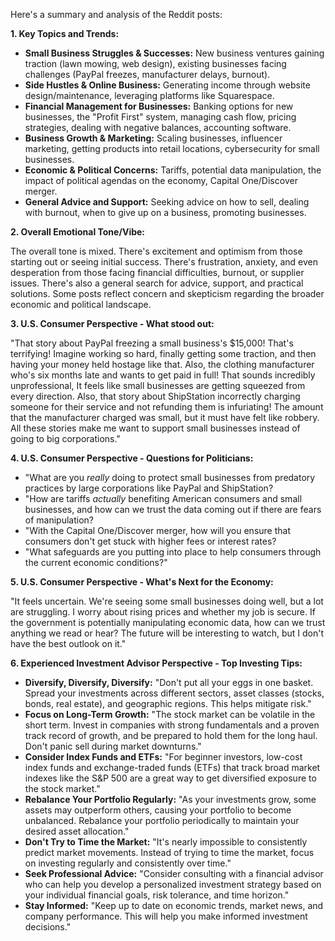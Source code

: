 Here's a summary and analysis of the Reddit posts:

**1. Key Topics and Trends:**

*   **Small Business Struggles & Successes:** New business ventures gaining traction (lawn mowing, web design), existing businesses facing challenges (PayPal freezes, manufacturer delays, burnout).
*   **Side Hustles & Online Business:** Generating income through website design/maintenance, leveraging platforms like Squarespace.
*   **Financial Management for Businesses:** Banking options for new businesses, the "Profit First" system, managing cash flow, pricing strategies, dealing with negative balances, accounting software.
*   **Business Growth & Marketing:** Scaling businesses, influencer marketing, getting products into retail locations, cybersecurity for small businesses.
*   **Economic & Political Concerns:** Tariffs, potential data manipulation, the impact of political agendas on the economy, Capital One/Discover merger.
*   **General Advice and Support:** Seeking advice on how to sell, dealing with burnout, when to give up on a business, promoting businesses.

**2. Overall Emotional Tone/Vibe:**

The overall tone is mixed. There's excitement and optimism from those starting out or seeing initial success. There's frustration, anxiety, and even desperation from those facing financial difficulties, burnout, or supplier issues. There's also a general search for advice, support, and practical solutions. Some posts reflect concern and skepticism regarding the broader economic and political landscape.

**3. U.S. Consumer Perspective - What stood out:**

"That story about PayPal freezing a small business's $15,000! That's terrifying! Imagine working so hard, finally getting some traction, and then having your money held hostage like that. Also, the clothing manufacturer who's six months late and wants to get paid in full! That sounds incredibly unprofessional, It feels like small businesses are getting squeezed from every direction. Also, that story about ShipStation incorrectly charging someone for their service and not refunding them is infuriating! The amount that the manufacturer charged was small, but it must have felt like robbery. All these stories make me want to support small businesses instead of going to big corporations."

**4. U.S. Consumer Perspective - Questions for Politicians:**

*   "What are you *really* doing to protect small businesses from predatory practices by large corporations like PayPal and ShipStation?
*   "How are tariffs *actually* benefiting American consumers and small businesses, and how can we trust the data coming out if there are fears of manipulation?
*   "With the Capital One/Discover merger, how will you ensure that consumers don't get stuck with higher fees or interest rates?
*   "What safeguards are you putting into place to help consumers through the current economic conditions?"

**5. U.S. Consumer Perspective - What's Next for the Economy:**

"It feels uncertain. We're seeing some small businesses doing well, but a lot are struggling. I worry about rising prices and whether my job is secure. If the government is potentially manipulating economic data, how can we trust anything we read or hear? The future will be interesting to watch, but I don't have the best outlook on it."

**6. Experienced Investment Advisor Perspective - Top Investing Tips:**

*   **Diversify, Diversify, Diversify:** "Don't put all your eggs in one basket. Spread your investments across different sectors, asset classes (stocks, bonds, real estate), and geographic regions. This helps mitigate risk."
*   **Focus on Long-Term Growth:** "The stock market can be volatile in the short term. Invest in companies with strong fundamentals and a proven track record of growth, and be prepared to hold them for the long haul. Don't panic sell during market downturns."
*   **Consider Index Funds and ETFs:** "For beginner investors, low-cost index funds and exchange-traded funds (ETFs) that track broad market indexes like the S&P 500 are a great way to get diversified exposure to the stock market."
*   **Rebalance Your Portfolio Regularly:** "As your investments grow, some assets may outperform others, causing your portfolio to become unbalanced. Rebalance your portfolio periodically to maintain your desired asset allocation."
*   **Don't Try to Time the Market:** "It's nearly impossible to consistently predict market movements. Instead of trying to time the market, focus on investing regularly and consistently over time."
*   **Seek Professional Advice:** "Consider consulting with a financial advisor who can help you develop a personalized investment strategy based on your individual financial goals, risk tolerance, and time horizon."
*   **Stay Informed:** "Keep up to date on economic trends, market news, and company performance. This will help you make informed investment decisions."
